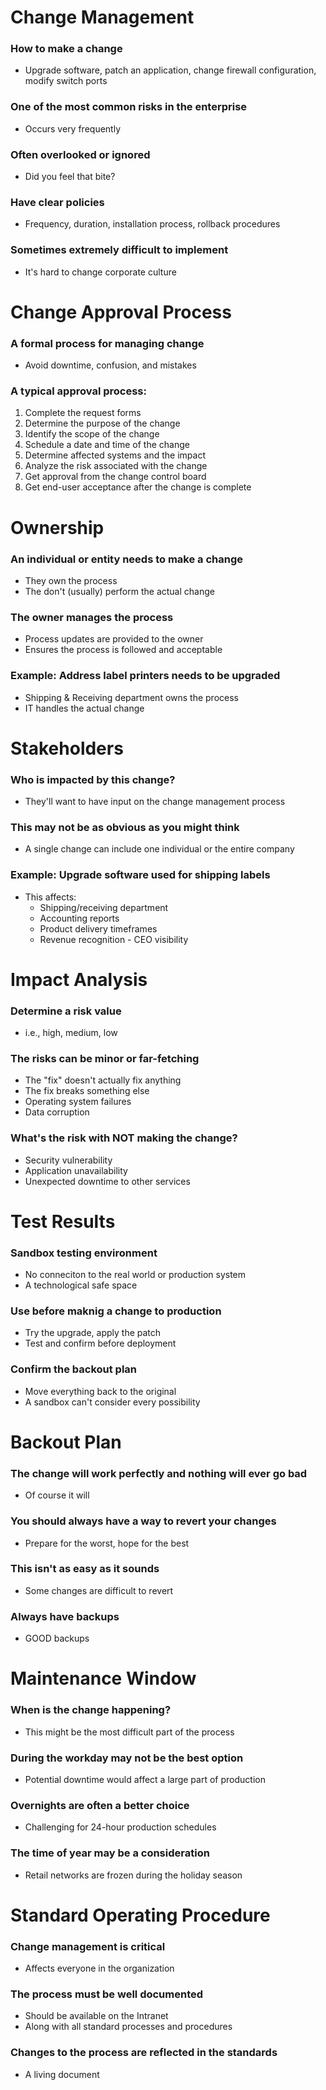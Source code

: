# Change Management

### How to make a change

- Upgrade software, patch an application, change firewall configuration, modify switch ports

### One of the most common risks in the enterprise

- Occurs very frequently

### Often overlooked or ignored

- Did you feel that bite?

### Have clear policies

- Frequency, duration, installation process, rollback procedures

### Sometimes extremely difficult to implement

- It's hard to change corporate culture

# Change Approval Process

### A formal process for managing change

- Avoid downtime, confusion, and mistakes

### A typical approval process:

1. Complete the request forms
2. Determine the purpose of the change
3. Identify the scope of the change
4. Schedule a date and time of the change
5. Determine affected systems and the impact
6. Analyze the risk associated with the change
7. Get approval from the change control board
8. Get end-user acceptance after the change is complete

# Ownership

### An individual or entity needs to make a change

- They own the process
- The don't (usually) perform the actual change

### The owner manages the process

- Process updates are provided to the owner
- Ensures the process is followed and acceptable

### Example: Address label printers needs to be upgraded

- Shipping & Receiving department owns the process
- IT handles the actual change

# Stakeholders

### Who is impacted by this change?

- They'll want to have input on the change management process

### This may not be as obvious as you might think

- A single change can include one individual or the entire company

### Example: Upgrade software used for shipping labels

- This affects: 
  - Shipping/receiving department
  - Accounting reports
  - Product delivery timeframes
  - Revenue recognition - CEO visibility

# Impact Analysis

### Determine a risk value

- i.e., high, medium, low

### The risks can be minor or far-fetching

- The "fix" doesn't actually fix anything
- The fix breaks something else
- Operating system failures
- Data corruption

### What's the risk with NOT making the change?

- Security vulnerability
- Application unavailability
- Unexpected downtime to other services

# Test Results

### Sandbox testing environment

- No conneciton to the real world or production system
- A technological safe space

### Use before maknig a change to production

- Try the upgrade, apply the patch
- Test and confirm before deployment

### Confirm the backout plan

- Move everything back to the original
- A sandbox can't consider every possibility

# Backout Plan

### The change will work perfectly and nothing will ever go bad

- Of course it will

### You should always have a way to revert your changes

- Prepare for the worst, hope for the best

### This isn't as easy as it sounds

- Some changes are difficult to revert

### Always have backups

- GOOD backups

# Maintenance Window

### When is the change happening?

- This might be the most difficult part of the process

### During the workday may not be the best option

- Potential downtime would affect a large part of production

### Overnights are often a better choice

- Challenging for 24-hour production schedules

### The time of year may be a consideration

- Retail networks are frozen during the holiday season

# Standard Operating Procedure

### Change management is critical

- Affects everyone in the organization

### The process must be well documented

- Should be available on the Intranet
- Along with all standard processes and procedures

### Changes to the process are reflected in the standards

- A living document